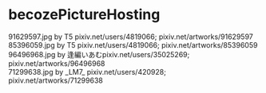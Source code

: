 # becozePictureHosting

91629597.jpg by T5 pixiv.net/users/4819066; pixiv.net/artworks/91629597 <br>
85396059.jpg by T5 pixiv.net/users/4819066; pixiv.net/artworks/85396059 <br>
96496968.jpg by 逢編いあむpixiv.net/users/35025269; pixiv.net/artworks/96496968 <br>
71299638.jpg by _LM7\_ pixiv.net/users/420928; pixiv.net/artworks/71299638
